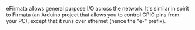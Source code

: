 eFirmata allows general purpose I/O across the network.  It's similar
in spirit to Firmata (an Arduino project that allows you to control
GPIO pins from your PC), except that it runs over ethernet (hence the
"e-" prefix).

